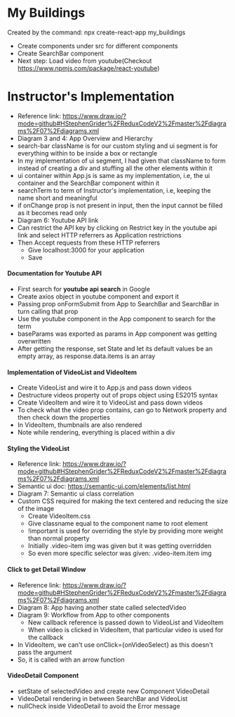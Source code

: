 # My Buildings

Created by the command: npx create-react-app my_buildings

* Create components under src for different components
* Create SearchBar component 
* Next step: Load video from youtube(Checkout https://www.npmjs.com/package/react-youtube)

# Instructor's Implementation

* Reference link: https://www.draw.io/?mode=github#HStephenGrider%2FReduxCodeV2%2Fmaster%2Fdiagrams%2F07%2Fdiagrams.xml
* Diagram 3 and 4: App Overview and Hierarchy
* search-bar className is for our custom styling and ui segment is for everything within to be inside a box or rectangle
* In my implementation of ui segment, I had given that className to form instead of creating a div and stuffing all the other elements within it
* ui container within App.js is same as my implementation, i.e, the ui container and the SearchBar component within it
* searchTerm to term of Instructor's implementation, i.e, keeping the name short and meaningful
* if onChange prop is not present in input, then the input cannot be filled as it becomes read only
* Diagram 6: Youtube API link
* Can restrict the API key by clicking on Restrict key in the youtube api link and select HTTP referrers as Application restrictions
* Then Accept requests from these HTTP referrers
    * Give localhost:3000 for your application
    * Save

#### Documentation for Youtube API

* First search for **youtube api search** in Google
* Create axios object in youtube component and export it
* Passing prop onFormSubmit from App to SearchBar and SearchBar in turn calling that prop
* Use the youtube component in the App component to search for the term
* baseParams was exported as params in App component was getting overwritten
* After getting the response, set State and let its default values be an empty array, as response.data.items is an array

#### Implementation of VideoList and VideoItem

* Create VideoList and wire it to App.js and pass down videos
* Destructure videos property out of props object using ES2015 syntax
* Create VideoItem and wire it to VideoList and pass down videos
* To check what the video prop contains, can go to Network property and then check down the properties
* In VideoItem, thumbnails are also rendered
* Note while rendering, everything is placed within a div

#### Styling the VideoList

* Reference link: https://www.draw.io/?mode=github#HStephenGrider%2FReduxCodeV2%2Fmaster%2Fdiagrams%2F07%2Fdiagrams.xml
* Semantic ui doc: https://semantic-ui.com/elements/list.html
* Diagram 7: Semantic ui class correlation
* Custom CSS required for making the text centered and reducing the size of the image
    * Create VideoItem.css
    * Give classname equal to the component name to root element 
    * !important is used for overriding the style by providing more weight than normal property
    * Initially .video-item img was given but it was getting overridden
    * So even more specific selector was given: .video-item.item img

#### Click to get Detail Window

* Reference link: https://www.draw.io/?mode=github#HStephenGrider%2FReduxCodeV2%2Fmaster%2Fdiagrams%2F07%2Fdiagrams.xml
* Diagram 8: App having another state called selectedVideo
* Diagram 9: Workflow from App to other components
    * New callback reference is passed down to VideoList and VideoItem
    * When video is clicked in VideoItem, that particular video is used for the callback
* In VideoItem, we can't use onClick={onVideoSelect} as this doesn't pass the argument
* So, it is called with an arrow function

#### VideoDetail Component
* setState of selectedVideo and create new Component VideoDetail
* VideoDetail rendering in between SearchBar and VideoList
* nullCheck inside VideoDetail to avoid the Error message
